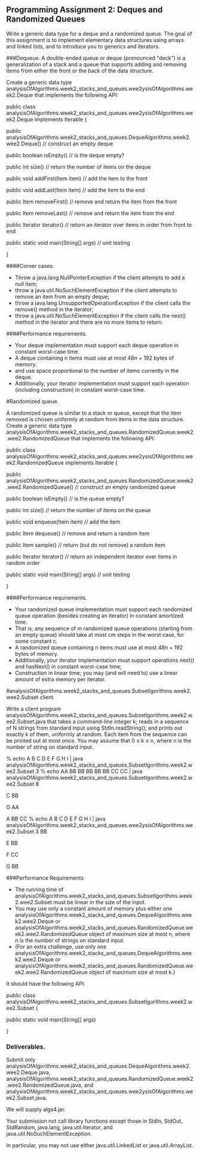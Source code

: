 Programming Assignment 2: Deques and Randomized Queues
------------------------------------------------------

Write a generic data type for a deque and a randomized queue. The goal of this assignment is to implement elementary 
data structures using arrays and linked lists, and to introduce you to generics and iterators.

###Dequeue. 
A double-ended queue or deque (pronounced "deck") is a generalization of a stack and a queue that supports adding and 
removing items from either the front or the back of the data structure. 

Create a generic data type analysisOfAlgorithms.week2_stacks_and_queues.wee2ysisOfAlgorithms.week2.Deque that implements the following API:

public class analysisOfAlgorithms.week2_stacks_and_queues.wee2ysisOfAlgorithms.week2.Deque<Item> implements Iterable<Item> {

   public analysisOfAlgorithms.week2_stacks_and_queues.DequeAlgorithms.week2.wee2.Deque()                           // construct an empty deque
   
   public boolean isEmpty()                 // is the deque empty?
   
   public int size()                        // return the number of items on the deque
   
   public void addFirst(Item item)          // add the item to the front
   
   public void addLast(Item item)           // add the item to the end
   
   public Item removeFirst()                // remove and return the item from the front
   
   public Item removeLast()                 // remove and return the item from the end
   
   public Iterator<Item> iterator()         // return an iterator over items in order from front to end
   
   public static void main(String[] args)   // unit testing
   
}

####Corner cases. 

* Throw a java.lang.NullPointerException if the client attempts to add a null item; 
* throw a java.util.NoSuchElementException if the client attempts to remove an item from an empty deque; 
* throw a java.lang.UnsupportedOperationException if the client calls the remove() method in the iterator; 
* throw a java.util.NoSuchElementException if the client calls the next() method in the iterator and there are no more 
  items to return.

####Performance requirements.   

* Your deque implementation must support each deque operation in constant worst-case time. 
* A deque containing n items must use at most 48n + 192 bytes of memory. 
* and use space proportional to the number of items currently in the deque. 
* Additionally, your iterator implementation must support each operation (including construction) in constant worst-case
  time.

#Randomized queue. 

A randomized queue is similar to a stack or queue, except that the item removed is chosen uniformly at random from items 
in the data structure. Create a generic data type analysisOfAlgorithms.week2_stacks_and_queues.RandomizedQueue.week2.wee2.RandomizedQueue that implements the following API:

public class analysisOfAlgorithms.week2_stacks_and_queues.wee2ysisOfAlgorithms.week2.RandomizedQueue<Item> implements Iterable<Item> {

   public analysisOfAlgorithms.week2_stacks_and_queues.RandomizedQueue.week2.wee2.RandomizedQueue()                 // construct an empty randomized queue

   public boolean isEmpty()                 // is the queue empty?

   public int size()                        // return the number of items on the queue

   public void enqueue(Item item)           // add the item

   public Item dequeue()                    // remove and return a random item

   public Item sample()                     // return (but do not remove) a random item

   public Iterator<Item> iterator()         // return an independent iterator over items in random order

   public static void main(String[] args)   // unit testing

}

####Performance requirements. 


* Your randomized queue implementation must support each randomized queue operation (besides creating an iterator) in 
  constant amortized time. 
* That is, any sequence of m randomized queue operations (starting from an empty queue) should take at most cm steps in 
  the worst case, for some constant c. 
* A randomized queue containing n items must use at most 48n + 192 bytes of memory. 
* Additionally, your iterator implementation must support operations next() and hasNext() in constant worst-case time; 
* Construction in linear time; you may (and will need to) use a linear amount of extra memory per iterator.

#analysisOfAlgorithms.week2_stacks_and_queues.Subsetlgorithms.week2.wee2.Subset client. 

Write a client program analysisOfAlgorithms.week2_stacks_and_queues.Subsetlgorithms.week2.wee2.Subset.java that takes a command-line integer k; reads in a sequence of N strings from standard 
input using StdIn.readString(); and prints out exactly k of them, uniformly at random. Each item from the sequence can 
be printed out at most once. You may assume that 0 ≤ k ≤ n, where n is the number of string on standard input.

% echo A B C D E F G H I | java analysisOfAlgorithms.week2_stacks_and_queues.Subsetlgorithms.week2.wee2.Subset 3       % echo AA BB BB BB BB BB CC CC | java analysisOfAlgorithms.week2_stacks_and_queues.Subsetlgorithms.week2.wee2.Subset 8

C                                              BB

G                                              AA

A                                              BB
                                               CC
% echo A B C D E F G H I | java analysisOfAlgorithms.week2_stacks_and_queues.wee2ysisOfAlgorithms.week2.Subset 3       BB

E                                              BB

F                                              CC

G                                              BB

###Performance Requirements
* The running time of analysisOfAlgorithms.week2_stacks_and_queues.Subsetlgorithms.week2.wee2.Subset must be linear in the size of the input. 
* You may use only a constant amount of memory plus either one analysisOfAlgorithms.week2_stacks_and_queues.DequeAlgorithms.week2.wee2.Deque or analysisOfAlgorithms.week2_stacks_and_queues.RandomizedQueue.week2.wee2.RandomizedQueue object of maximum size at most 
  n, where n is the number of strings on standard input. 
* (For an extra challenge, use only one analysisOfAlgorithms.week2_stacks_and_queues.DequeAlgorithms.week2.wee2.Deque or analysisOfAlgorithms.week2_stacks_and_queues.RandomizedQueue.week2.wee2.RandomizedQueue object of maximum size at most k.) 

It should have the following API.

public class analysisOfAlgorithms.week2_stacks_and_queues.Subsetlgorithms.week2.wee2.Subset {

   public static void main(String[] args)

}

### Deliverables. 

Submit only analysisOfAlgorithms.week2_stacks_and_queues.DequeAlgorithms.week2.wee2.Deque.java, analysisOfAlgorithms.week2_stacks_and_queues.RandomizedQueue.week2.wee2.RandomizedQueue.java, and analysisOfAlgorithms.week2_stacks_and_queues.wee2ysisOfAlgorithms.week2.Subset.java. 

We will supply algs4.jar. 

Your submission not call library functions except those in StdIn, StdOut, StdRandom, java.lang, java.util.Iterator, and 
java.util.NoSuchElementException. 

In particular, you may not use either java.util.LinkedList or java.util.ArrayList.
